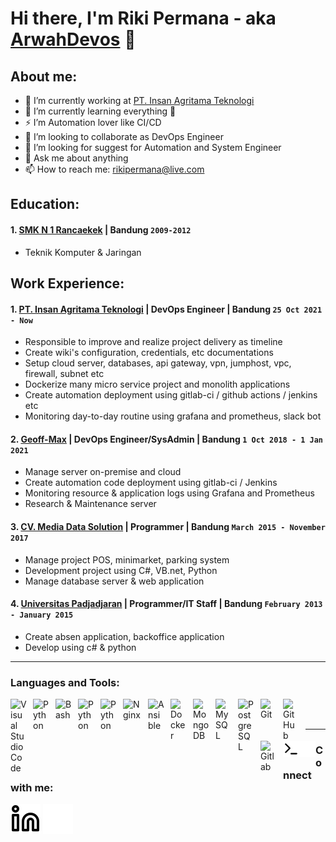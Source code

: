 # Hi there, I'm Riki Permana - aka [ArwahDevos](https://github.com/ArwahDevops) 👋
## About me:
- 🔭 I’m currently working at [PT. Insan Agritama Teknologi](https://inagri.asia)
- 🌱 I’m currently learning everything 🤣
- ⚡  I’m Automation lover like CI/CD
- 👯 I’m looking to collaborate as DevOps Engineer
- 🤔 I’m looking for suggest for Automation and System Engineer
- 💬 Ask me about anything
- 📫 How to reach me: rikipermana@live.com

## Education:

#### 1. [SMK N 1 Rancaekek]() | Bandung `2009-2012`
   - Teknik Komputer & Jaringan

## Work Experience:
#### 1. [PT. Insan Agritama Teknologi](https://inagri.asia) | DevOps Engineer | Bandung `25 Oct 2021 - Now`
   - Responsible to improve and realize project delivery as timeline
   - Create wiki's configuration, credentials, etc documentations
   - Setup cloud server, databases, api gateway, vpn, jumphost, vpc, firewall, subnet etc
   - Dockerize many micro service project and monolith applications
   - Create automation deployment using gitlab-ci / github actions / jenkins etc
   - Monitoring day-to-day routine using grafana and prometheus, slack bot
#### 2. [Geoff-Max](https://geoff-max.com) | DevOps Engineer/SysAdmin | Bandung `1 Oct 2018 - 1 Jan 2021`
   - Manage server on-premise and cloud
   - Create automation code deployment using gitlab-ci / Jenkins
   - Monitoring resource & application logs using Grafana and Prometheus
   - Research & Maintenance server
#### 3. [CV. Media Data Solution]() | Programmer | Bandung `March 2015 - November 2017`
   - Manage project POS, minimarket, parking system
   - Development project using C#, VB.net, Python
   - Manage database server & web application
#### 4. [Universitas Padjadjaran](https://www.unpad.ac.id) | Programmer/IT Staff | Bandung `February 2013 - January 2015`
   - Create absen application, backoffice application
   - Develop using c# & python

---

### Languages and Tools:

[<img align="left" alt="Visual Studio Code" width="26px" src="https://cdn.jsdelivr.net/gh/devicons/devicon/icons/vscode/vscode-original.svg" style="padding-right:10px;" />][webdev]
[<img align="left" alt="Python" width="26px" src="https://user-images.githubusercontent.com/19824574/41482054-47a3a702-70a2-11e8-9561-de51c5f71220.png" style="padding-right:10px;" />][webdev]
[<img align="left" alt="Bash" width="26px" src="https://cdn.jsdelivr.net/gh/devicons/devicon/icons/bash/bash-original.svg" style="padding-right:10px;" />][webdev]
[<img align="left" alt="Python" width="26px" src="https://upload.wikimedia.org/wikipedia/commons/thumb/c/c3/Python-logo-notext.svg/110px-Python-logo-notext.svg.png?20100317150552" style="padding-right:10px;" />][webdev]
[<img align="left" alt="Python" width="26px" src="https://cdn.jsdelivr.net/gh/devicons/devicon/icons/go/go-original.svg" style="padding-right:10px;" />][webdev]
[<img align="left" alt="Nginx" width="30px" src="https://cdn.jsdelivr.net/gh/devicons/devicon/icons/nginx/nginx-original.svg" style="padding-right:10px;" />][webdev]
[<img align="left" alt="Ansible" width="26px" src="https://cdn.jsdelivr.net/gh/devicons/devicon/icons/ansible/ansible-original.svg" style="padding-right:10px;" />][webdev]
[<img align="left" alt="Docker" width="26px" src="https://cdn.jsdelivr.net/gh/devicons/devicon/icons/docker/docker-original.svg" style="padding-right:10px;" />][webdev]
[<img align="left" alt="MongoDB" width="26px" src="https://cdn.jsdelivr.net/gh/devicons/devicon/icons/mongodb/mongodb-original.svg" style="padding-right:10px;" />][webdev]
[<img align="left" alt="MySQL" width="26px" src="https://cdn.jsdelivr.net/gh/devicons/devicon/icons/mysql/mysql-original.svg" style="padding-right:10px;" />][webdev]
[<img align="left" alt="PostgreSQL" width="26px" src="https://cdn.jsdelivr.net/gh/devicons/devicon/icons/postgresql/postgresql-original.svg" style="padding-right:10px;" />][webdev]
[<img align="left" alt="Git" width="26px" src="https://cdn.jsdelivr.net/gh/devicons/devicon/icons/git/git-original.svg" style="padding-right:10px;" />][webdev]
[<img align="left" alt="GitHub" width="26px" src="https://user-images.githubusercontent.com/3369400/139448065-39a229ba-4b06-434b-bc67-616e2ed80c8f.png" style="padding-right:10px;" />]()
[<img align="left" alt="Gitlab" width="26px" src="https://cdn.jsdelivr.net/gh/devicons/devicon/icons/gitlab/gitlab-original.svg" style="padding-right:10px;" />]()
[<img align="left" alt="Terminal" width="26px" src="./img/terminal-light.svg" />]()
[<img align="left" alt="Terminal" width="26px" src="./img/terminal-dark.svg" />]()


<br />
<br />

---
### Connect with me:

[![website](./img/linkedin-light.svg)](https://www.linkedin.com/in/riki-permana#gh-light-mode-only)
[![website](./img/linkedin-dark.svg)](https://www.linkedin.com/in/riki-permana#gh-dark-mode-only)




[webdev]: https://github.com/ArwahDevops/ArwahDevops
